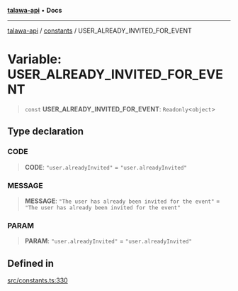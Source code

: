 [**talawa-api**](../../README.md) • **Docs**

***

[talawa-api](../../modules.md) / [constants](../README.md) / USER\_ALREADY\_INVITED\_FOR\_EVENT

# Variable: USER\_ALREADY\_INVITED\_FOR\_EVENT

> `const` **USER\_ALREADY\_INVITED\_FOR\_EVENT**: `Readonly`\<`object`\>

## Type declaration

### CODE

> **CODE**: `"user.alreadyInvited"` = `"user.alreadyInvited"`

### MESSAGE

> **MESSAGE**: `"The user has already been invited for the event"` = `"The user has already been invited for the event"`

### PARAM

> **PARAM**: `"user.alreadyInvited"` = `"user.alreadyInvited"`

## Defined in

[src/constants.ts:330](https://github.com/PalisadoesFoundation/talawa-api/blob/fe65d855b3d1e3e4af621340e7e8bfa0325634c1/src/constants.ts#L330)
